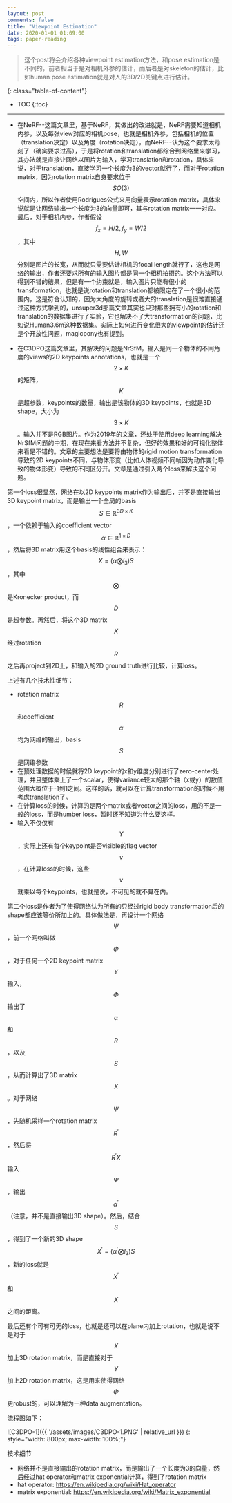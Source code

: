 ```yaml
---
layout: post
comments: false
title: "Viewpoint Estimation"
date: 2020-01-01 01:09:00
tags: paper-reading
---
```


> 这个post将会介绍各种viewpoint estimation方法，和pose estimation是不同的，前者相当于是对相机外参的估计，而后者是对skeleton的估计，比如human pose estimation就是对人的3D/2D关键点进行估计。


<!--more-->

{: class="table-of-content"}
* TOC
{:toc}

---

* 在NeRF--这篇文章里，基于NeRF，其做出的改进就是，NeRF需要知道相机内参，以及每张view对应的相机pose，也就是相机外参，包括相机的位置（translation决定）以及角度（rotation决定），而NeRF--认为这个要求太苛刻了（确实要求过高），于是将rotation和translation都综合到网络里来学习，其办法就是直接让网络以图片为输入，学习translation和rotation，具体来说，对于translation，直接学习一个长度为3的vector就行了，而对于rotation matrix，因为rotation matrix自身要求位于$$SO(3)$$空间内，所以作者使用Rodrigues公式来用向量表示rotation matrix，具体来说就是让网络输出一个长度为3的向量即可，其与rotation matrix一一对应。最后，对于相机内参，作者假设$$f_x = H/2, f_y=W/2$$，其中$$H,W$$分别是图片的长宽，从而就只需要估计相机的focal length就行了，这也是网络的输出，作者还要求所有的输入图片都是同一个相机拍摄的。这个方法可以得到不错的结果，但是有一个约束就是，输入图片只能有很小的transformation，也就是说rotation和translation都被限定在了一个很小的范围内，这是符合认知的，因为大角度的旋转或者大的translation是很难直接通过这种方式学到的，unsuper3d那篇文章其实也只对那些拥有小的rotation和translation的数据集进行了实验，它也解决不了大transformation的问题，比如说Human3.6m这种数据集。实际上如何进行变化很大的viewpoint的估计还是个开放性问题，magicpony也有提到。

* 在C3DPO这篇文章里，其解决的问题是NrSfM，输入是同一个物体的不同角度的views的2D keypoints annotations，也就是一个$$2 \times K$$的矩阵，$$K$$是超参数，keypoints的数量，输出是该物体的3D keypoints，也就是3D shape，大小为$$3 \times K$$。输入并不是RGB图片。作为2019年的文章，还处于使用deep learning解决NrSfM问题的中期，在现在来看方法并不复杂，但好的效果和好的可视化整体来看是不错的。文章的主要想法是要将由物体的rigid motion transformation导致的2D keypoints不同，与物体形变（比如人体视频不同帧因为动作变化导致的物体形变）导致的不同区分开。文章是通过引入两个loss来解决这个问题。

第一个loss很显然，网络在以2D keypoints matrix作为输出后，并不是直接输出3D keypoint matrix，而是输出一个全局的basis $$S \in \mathbb{R}^{3D \times K}$$，一个依赖于输入的coefficient vector $$\alpha \in \mathbb{R}^{1 \times D}$$，然后将3D matrix用这个basis的线性组合来表示：$$X = (\alpha \bigotimes I_3)S$$，其中$$\bigotimes$$是Kronecker product，而$$D$$是超参数。再然后，将这个3D matrix $$X$$ 经过rotation $$R$$之后再project到2D上，和输入的2D ground truth进行比较，计算loss。

上述有几个技术性细节：
* rotation matrix $$R$$和coefficient $$\alpha$$均为网络的输出，basis $$S$$是网络参数
* 在预处理数据的时候就将2D keypoint的x和y维度分别进行了zero-center处理，并且整体乘上了一个scalar，使得variance较大的那个轴（x或y）的数值范围大概位于-1到1之间。这样的话，就可以在计算transformation的时候不用考虑translation了。
* 在计算loss的时候，计算的是两个matrix或者vector之间的loss，用的不是一般的loss，而是humber loss，暂时还不知道为什么要这样。
* 输入不仅仅有$$Y$$，实际上还有每个keypoint是否visible的flag vector $$v$$，在计算loss的时候，这些$$v$$就乘以每个keypoints，也就是说，不可见的就不算在内。

第二个loss是作者为了使得网络认为所有的只经过rigid body transformation后的shape都应该等价所加上的。具体做法是，再设计一个网络$$\Psi$$，前一个网络叫做$$\Phi$$，对于任何一个2D keypoint matrix $$Y$$输入，$$\Phi$$输出了$$\alpha$$和$$R$$，以及$$S$$，从而计算出了3D matrix $$X$$。对于网络$$\Psi$$，先随机采样一个rotation matrix $$R^{'}$$，然后将$$R^{'}X$$输入$$\Psi$$，输出$$\alpha^{'}$$（注意，并不是直接输出3D shape）。然后，结合$$S$$，得到了一个新的3D shape $$X^{'} = (\alpha^{'} \bigotimes I_3) S$$，新的loss就是$$X^{'}$$和$$X$$之间的距离。

最后还有个可有可无的loss，也就是还可以在plane内加上rotation，也就是说不是对于$$X$$加上3D rotation matrix，而是直接对于$$Y$$加上2D rotation matrix，这是用来使得网络$$\Phi$$更robust的，可以理解为一种data augmentation。

流程图如下：

![C3DPO-1]({{ '/assets/images/C3DPO-1.PNG' | relative_url }})
{: style="width: 800px; max-width: 100%;"}

技术细节
* 网络并不是直接输出的rotation matrix，而是输出了一个长度为3的向量，然后经过hat operator和matrix exponential计算，得到了rotation matrix
* hat operator: https://en.wikipedia.org/wiki/Hat_operator
* matrix exponential: https://en.wikipedia.org/wiki/Matrix_exponential
